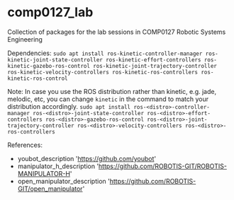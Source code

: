 # comp0127_lab
Collection of packages for the lab sessions in COMP0127 Robotic Systems Engineering


Dependencies:
`sudo apt install ros-kinetic-controller-manager ros-kinetic-joint-state-controller ros-kinetic-effort-controllers ros-kinetic-gazebo-ros-control ros-kinetic-joint-trajectory-controller ros-kinetic-velocity-controllers ros-kinetic-ros-controllers ros-kinetic-ros-control`

Note:
In case you use the ROS distribution rather than kinetic, e.g. jade, melodic, etc, you can change `kinetic` in the command to match your distribution accordingly.
`sudo apt install ros-<distro>-controller-manager ros-<distro>-joint-state-controller ros-<distro>-effort-controllers ros-<distro>-gazebo-ros-control ros-<distro>-joint-trajectory-controller ros-<distro>-velocity-controllers ros-<distro>-ros-controllers`

References:
- youbot_description 'https://github.com/youbot'
- manipulator_h_description 'https://github.com/ROBOTIS-GIT/ROBOTIS-MANIPULATOR-H'
- open_manipulator_description 'https://github.com/ROBOTIS-GIT/open_manipulator'
